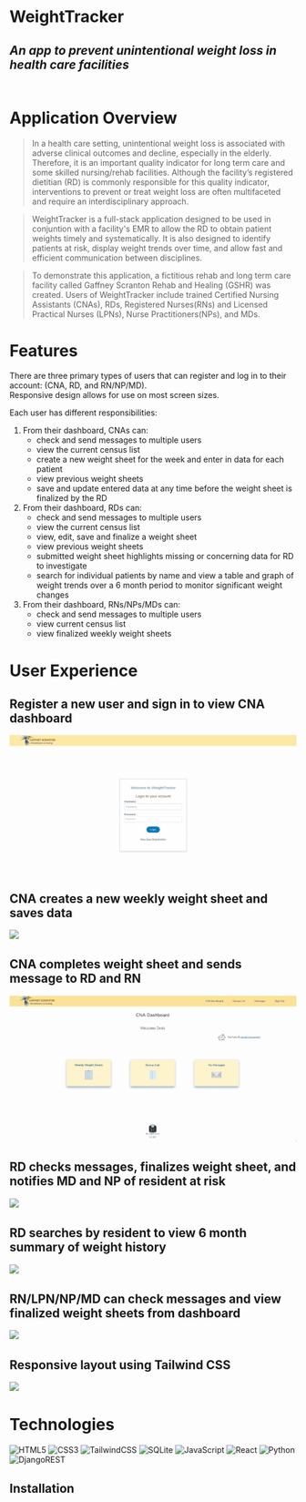 # WeightTracker 

## ***An app to prevent unintentional weight loss in health care facilities***  <br><br>

# Application Overview  

>In a health care setting, unintentional weight loss is associated with adverse clinical outcomes and decline, especially in the elderly. Therefore, it is an important quality indicator for long term care and some skilled nursing/rehab facilities. Although the facility’s registered dietitian (RD) is commonly responsible for this quality indicator, interventions to prevent or treat weight loss are often multifaceted and require an interdisciplinary approach. 

>WeightTracker is a full-stack application designed to be used in conjuntion with a facility's EMR to allow the RD to obtain patient weights timely and systematically. It is also designed to identify patients at risk, display weight trends over time, and allow fast and efficient communication between disciplines.

>To demonstrate this application, a fictitious rehab and long term care facility called Gaffney Scranton Rehab and Healing (GSHR) was created. Users of WeightTracker include trained Certified Nursing Assistants (CNAs), RDs, Registered Nurses(RNs) and Licensed Practical Nurses (LPNs), Nurse Practitioners(NPs), and MDs. 

# Features
There are three primary types of users that can register and log in to their account: (CNA, RD, and RN/NP/MD).<br>
Responsive design allows for use on most screen sizes.<br>

Each user has different responsibilities:  
1. From their dashboard, CNAs can:
    - check and send messages to multiple users
    - view the current census list
    - create a new weight sheet for the week and enter in data for each patient
    - view previous weight sheets
    - save and update entered data at any time before the weight sheet is finalized by the RD
2. From their dashboard, RDs can:
    - check and send messages to multiple users
    - view the current census list
    - view, edit, save and finalize a weight sheet
    - view previous weight sheets
    - submitted weight sheet highlights missing or concerning data for RD to investigate
    - search for individual patients by name and view a table and graph of weight trends over a 6 month period to monitor significant weight changes
3. From their dashboard, RNs/NPs/MDs can:
    - check and send messages to multiple users
    - view current census list
    - view finalized weekly weight sheets 

# User Experience
## Register a new user and sign in to view  CNA dashboard

![](src/assets/gifs/register.gif)

## CNA creates a new weekly weight sheet and saves data

![](src/assets/gifs/create_wt_sheet.gif)

## CNA completes weight sheet and sends message to RD and RN
![](src/assets/gifs/completed_wt_sheet.gif)

## RD checks messages, finalizes weight sheet, and notifies MD and NP of resident at risk
![](src/assets/gifs/RD_wt_sheet.gif)

## RD searches by resident to view 6 month summary of weight history
![](src/assets/gifs/RD_summary.gif)

## RN/LPN/NP/MD can check messages and view finalized weight sheets from dashboard
![](src/assets/gifs/MD_dashboard.gif)

## Responsive layout using Tailwind CSS
![](src/assets/gifs/responsive.gif)

# Technologies

![HTML5](https://img.shields.io/badge/html5-%23E34F26.svg?style=for-the-badge&logo=html5&logoColor=white)
![CSS3](https://img.shields.io/badge/css3-%231572B6.svg?style=for-the-badge&logo=css3&logoColor=white)
![TailwindCSS](https://img.shields.io/badge/tailwindcss-%2338B2AC.svg?style=for-the-badge&logo=tailwind-css&logoColor=white)
![SQLite](https://img.shields.io/badge/sqlite-%2307405e.svg?style=for-the-badge&logo=sqlite&logoColor=white)
![JavaScript](https://img.shields.io/badge/javascript-%23323330.svg?style=for-the-badge&logo=javascript&logoColor=%23F7DF1E)
 ![React](https://img.shields.io/badge/react-%2320232a.svg?style=for-the-badge&logo=react&logoColor=%2361DAFB)
![Python](https://img.shields.io/badge/python-3670A0?style=for-the-badge&logo=python&logoColor=ffdd54)
 ![DjangoREST](https://img.shields.io/badge/DJANGO-REST-ff1709?style=for-the-badge&logo=django&logoColor=white&color=ff1709&labelColor=gray)







## Installation







